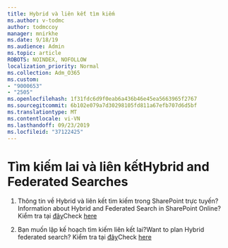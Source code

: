 ```yaml
---
title: Hybrid và liên kết tìm kiếm
ms.author: v-todmc
author: todmccoy
manager: mnirkhe
ms.date: 9/18/19
ms.audience: Admin
ms.topic: article
ROBOTS: NOINDEX, NOFOLLOW
localization_priority: Normal
ms.collection: Adm_O365
ms.custom:
- "9000653"
- "2505"
ms.openlocfilehash: 1f31fdc6d9f0eab6a436b46e45ea5663965f2767
ms.sourcegitcommit: 6b102e079a7d30298105fd811a67efb707d6d5bf
ms.translationtype: MT
ms.contentlocale: vi-VN
ms.lasthandoff: 09/23/2019
ms.locfileid: "37122425"
---
```

# <a name="hybrid-and-federated-searches"></a><span data-ttu-id="0e3c2-102">Tìm kiếm lai và liên kết</span><span class="sxs-lookup"><span data-stu-id="0e3c2-102">Hybrid and Federated Searches</span></span> 

1. <span data-ttu-id="0e3c2-103">Thông tin về Hybrid và liên kết tìm kiếm trong SharePoint trực tuyến?</span><span class="sxs-lookup"><span data-stu-id="0e3c2-103">Information about Hybrid and Federated Search in SharePoint Online?</span></span>
    <span data-ttu-id="0e3c2-104">Kiểm tra tại [đây](https://docs.microsoft.com/sharepoint/hybrid/hybrid-search-in-sharepoint)</span><span class="sxs-lookup"><span data-stu-id="0e3c2-104">Check [here](https://docs.microsoft.com/sharepoint/hybrid/hybrid-search-in-sharepoint)</span></span>

2. <span data-ttu-id="0e3c2-105">Bạn muốn lập kế hoạch tìm kiếm liên kết lai?</span><span class="sxs-lookup"><span data-stu-id="0e3c2-105">Want to plan Hybrid federated search?</span></span>
    <span data-ttu-id="0e3c2-106">Kiểm tra tại [đây](https://docs.microsoft.com/sharepoint/hybrid/plan-hybrid-federated-search)</span><span class="sxs-lookup"><span data-stu-id="0e3c2-106">Check [here](https://docs.microsoft.com/sharepoint/hybrid/plan-hybrid-federated-search)</span></span>